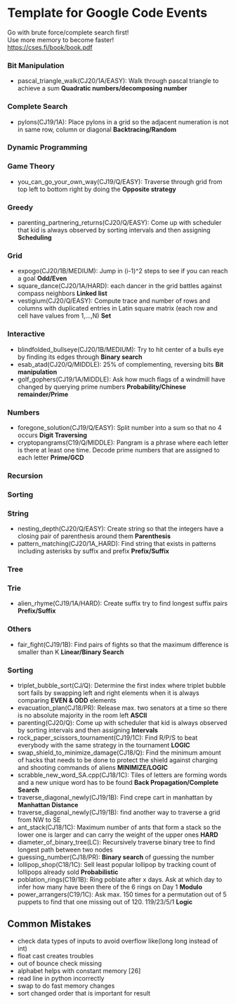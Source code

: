 # Template for Google Code Events

Go with brute force/complete search first!  
Use more memory to become faster!  
https://cses.fi/book/book.pdf


### Bit Manipulation

- pascal_triangle_walk(CJ20/1A/EASY): Walk through pascal triangle to achieve a sum  **Quadratic numbers/decomposing number**

### Complete Search
- pylons(CJ19/1A): Place pylons in a grid so the adjacent numeration is not in same row, column or diagonal **Backtracing/Random**  

### Dynamic Programming

### Game Theory
- you_can_go_your_own_way(CJ19/Q/EASY): Traverse through grid from top left to bottom right by doing the **Opposite strategy**

### Greedy

- parenting_partnering_returns(CJ20/Q/EASY): Come up with scheduler that kid is always observed by sorting intervals and then assigning **Scheduling**  

### Grid
- expogo(CJ20/1B/MEDIUM): Jump in (i-1)^2 steps to see if you can reach a goal **Odd/Even**  
- square_dance(CJ20/1A/HARD): each dancer in the grid battles against compass neighbors **Linked list**  
- vestigium(CJ20/Q/EASY): Compute trace and number of rows and columns with duplicated entries in Latin square matrix (each row and cell have values from 1,...,N) **Set**

### Interactive

- blindfolded_bullseye(CJ20/1B/MEDIUM): Try to hit center of a bulls eye by finding its edges through **Binary search**
- esab_atad(CJ20/Q/MIDDLE): 25% of complementing, reversing bits **Bit manipulation**
- golf_gophers(CJ19/1A/MIDDLE): Ask how much flags of a windmill have changed by querying prime numbers **Probability/Chinese remainder/Prime**  

### Numbers
- foregone_solution(CJ19/Q/EASY): Split number into a sum so that no 4 occurs **Digit Traversing**
- cryptopangrams(C19/Q/MIDDLE): Pangram is a phrase where each letter is there at least one time. Decode prime numbers that are assigned to each letter **Prime/GCD**

### Recursion


### Sorting


### String

- nesting_depth(CJ20/Q/EASY): Create string so that the integers have a closing pair of parenthesis around them **Parenthesis**
- pattern_matching(CJ20/1A_HARD): Find string that exists in patterns including asterisks by suffix and prefix **Prefix/Suffix**


### Tree


### Trie
- alien_rhyme(CJ19/1A/HARD): Create suffix try to find longest suffix pairs **Prefix/Suffix**


### Others
- fair_fight(CJ19/1B): Find pairs of fights so that the maximum difference is smaller than K **Linear/Binary Search** 
### Sorting
- triplet_bubble_sort(CJ/Q): Determine the first index where triplet bubble sort fails by swapping left and right elements when it is always comparing **EVEN & ODD** elements  
- evacuation_plan(CJ18/PR): Release max. two senators at a time so there is no absolute majority in the room left  **ASCII**  
- parenting(CJ20/Q): Come up with scheduler that kid is always observed by sorting intervals and then assigning **Intervals**  
- rock_paper_scissors_tournament(CJ19/1C): Find R/P/S to beat everybody with the same strategy in the tournament **LOGIC**  
- swap_shield_to_minimize_damage(CJ18/Q): Find the minimum amount of hacks that needs to be done to protect the shield against charging and shooting commands of aliens **MINIMIZE/LOGIC** 
- scrabble_new_word_SA.cpp(CJ18/1C): Tiles of letters are forming words and a new unique word has to be found **Back Propagation/Complete Search**
- traverse_diagonal_newly(CJ19/1B): Find crepe cart in manhattan by **Manhattan Distance**
- traverse_diagonal_newly(CJ19/1B): find another way to traverse a grid from NW to SE  
- ant_stack(CJ18/1C): Maximum number of ants that form a stack so the lower one is larger and can carry the weight of the upper ones **HARD**  
- diameter_of_binary_tree(LC): Recursively traverse binary tree to find longest path between two nodes
- guessing_number(CJ18/PR): **Binary search** of guessing the number
- lollipop_shop(C18/1C): Sell least popular lollipop by tracking count of lollipops already sold **Probabilistic**
- poblation_rings(C19/1B): Ring poblate after x days. Ask at which day to infer how many have been there of the 6 rings on Day 1 **Modulo**
- power_arrangers(C19/1C): Ask max. 150 times for a permutation out of 5 puppets to find that one missing out of 120. 119/23/5/1 **Logic**


## Common Mistakes

- check data types of inputs to avoid overflow like(long long instead of int)  
- float cast creates troubles  
- out of bounce check missing  
- alphabet helps with constant memory [26]  
- read line in python incorrectly
- swap to do fast memory changes  
- sort changed order that is important for result  

